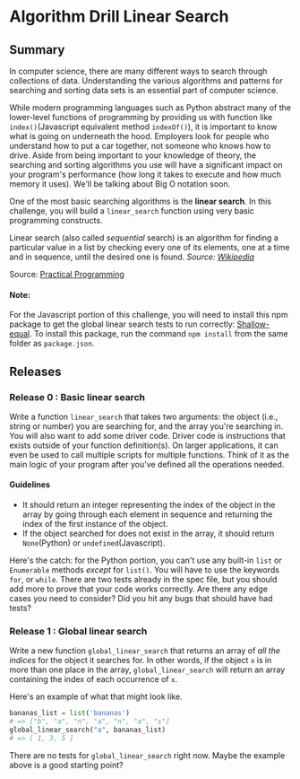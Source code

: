 # Algorithm Drill Linear Search

## Summary

In computer science, there are many different ways to search through collections of data. Understanding the various algorithms and patterns for searching and sorting data sets is an essential part of computer science.

While modern programming languages such as Python abstract many of the lower-level functions of programming by providing us with function like `index()`(Javascript equivalent method `indexOf()`), it is important to know what is going on underneath the hood. Employers look for people who understand how to put a car together, not someone who knows how to drive. Aside from being important to your knowledge of theory, the searching and sorting algorithms you use will have a significant impact on your program's performance (how long it takes to execute and how much memory it uses). We'll be talking about Big O notation soon.

One of the most basic searching algorithms is the **linear search**.  In this challenge, you will build a `linear_search` function using very basic programming constructs.

Linear search (also called *sequential* search) is an algorithm for finding a particular value in a list by checking every one of its elements, one at a time and in sequence, until the desired one is found. *Source: [Wikipedia](http://en.wikipedia.org/wiki/Linear_search)*

Source: [Practical Programming](http://pragprog.com/book/gwpy/practical-programming)

#### Note: 
For the Javascript portion of this challenge, you will need to install this npm package to get the global linear search tests to run correctly: [Shallow-equal](https://www.npmjs.com/package/shallow-equal). To install this package, run the command `npm install` from the same folder as `package.json`.


## Releases
### Release 0 : Basic linear search

Write a function `linear_search` that takes two arguments: the object (i.e., string or number) you are searching for, and the array you're searching in. You will also want to add some driver code. Driver code is instructions that exists outside of your function definition(s). On larger applications, it can even be used to call multiple scripts for multiple functions. Think of it as the main logic of your program after you've defined all the operations needed.  

#### Guidelines

 * It should return an integer representing the index of the object in the array by going through each element in sequence and returning the index of the first instance of the object.
 * If the object searched for does not exist in the array, it should return `None`(Python) or `undefined`(Javascript).

Here's the catch: for the Python portion, you can't use any built-in `list` or `Enumerable` methods *except* for `list()`.  You will have to use the keywords `for`, or `while`.
There are two tests already in the spec file, but you should add more to prove that your code works correctly. Are there any edge cases you need to consider? Did you hit any bugs that should have had tests?

### Release 1 : Global linear search

Write a new function `global_linear_search` that returns an array of *all the indices* for the object it searches for.  In other words, if the object `x` is in more than one place in the array, `global_linear_search` will return an array containing the index of each occurrence of `x`.

Here's an example of what that might look like.

```python
bananas_list = list('bananas')
# => ["b", "a", "n", "a", "n", "a", "s"]
global_linear_search("a", bananas_list)
# => [ 1, 3, 5 ]
```

There are no tests for `global_linear_search` right now. Maybe the example above is a good starting point?
